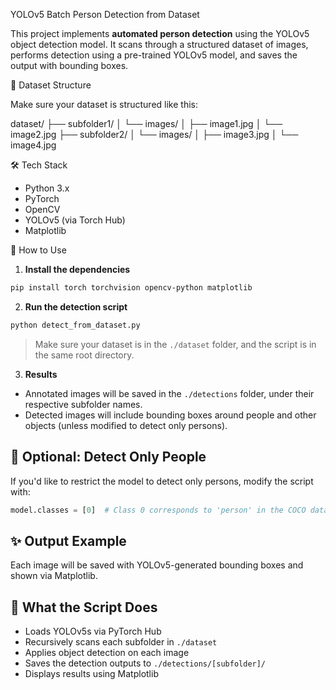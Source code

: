 YOLOv5 Batch Person Detection from Dataset

This project implements **automated person detection** using the YOLOv5 object detection model. It scans through a structured dataset of images, performs detection using a pre-trained YOLOv5 model, and saves the output with bounding boxes.

📁 Dataset Structure

Make sure your dataset is structured like this:


dataset/
├── subfolder1/
│   └── images/
│       ├── image1.jpg
│       └── image2.jpg
├── subfolder2/
│   └── images/
│       ├── image3.jpg
│       └── image4.jpg


 🛠️ Tech Stack

- Python 3.x
- PyTorch
- OpenCV
- YOLOv5 (via Torch Hub)
- Matplotlib

🚀 How to Use

1. **Install the dependencies**
```bash
pip install torch torchvision opencv-python matplotlib
````

2. **Run the detection script**

```bash
python detect_from_dataset.py
```

> Make sure your dataset is in the `./dataset` folder, and the script is in the same root directory.

3. **Results**

* Annotated images will be saved in the `./detections` folder, under their respective subfolder names.
* Detected images will include bounding boxes around people and other objects (unless modified to detect only persons).

## 📌 Optional: Detect Only People

If you'd like to restrict the model to detect only persons, modify the script with:

```python
model.classes = [0]  # Class 0 corresponds to 'person' in the COCO dataset
```

## ✨ Output Example

Each image will be saved with YOLOv5-generated bounding boxes and shown via Matplotlib.


## 🧠 What the Script Does

* Loads YOLOv5s via PyTorch Hub
* Recursively scans each subfolder in `./dataset`
* Applies object detection on each image
* Saves the detection outputs to `./detections/[subfolder]/`
* Displays results using Matplotlib

